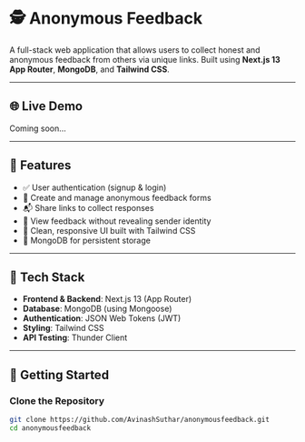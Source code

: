 # 🕵️ Anonymous Feedback

A full-stack web application that allows users to collect honest and anonymous feedback from others via unique links. Built using **Next.js 13 App Router**, **MongoDB**, and **Tailwind CSS**.

---

## 🌐 Live Demo

Coming soon...

---

## 📸 Features

- ✅ User authentication (signup & login)
- 📝 Create and manage anonymous feedback forms
- 📬 Share links to collect responses
- 👀 View feedback without revealing sender identity
- 🎨 Clean, responsive UI built with Tailwind CSS
- 💾 MongoDB for persistent storage

---

## 🧱 Tech Stack

- **Frontend & Backend**: Next.js 13 (App Router)
- **Database**: MongoDB (using Mongoose)
- **Authentication**: JSON Web Tokens (JWT)
- **Styling**: Tailwind CSS
- **API Testing**: Thunder Client

---

## 🚀 Getting Started

###  Clone the Repository

```bash
git clone https://github.com/AvinashSuthar/anonymousfeedback.git
cd anonymousfeedback
